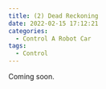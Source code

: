 ```yaml
---
title: (2) Dead Reckoning
date: 2022-02-15 17:12:21
categories:
  - Control A Robot Car
tags:
  - Control
---
```


Coming soon.